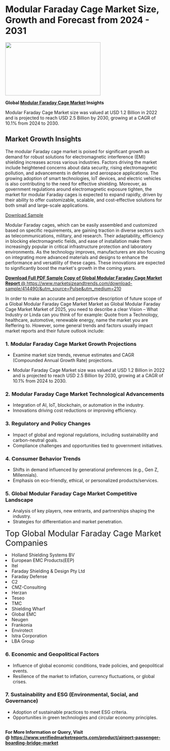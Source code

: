 <H1>Modular Faraday Cage Market Size, Growth and Forecast from 2024 - 2031</H1><img class="aligncenter size-medium wp-image-584254" src="https://thirdeyenews.in/wp-content/uploads/2024/09/Global-Market-Research-300x168.jpeg" alt="" width="300" height="168" /><p><strong>Global&nbsp;<a href="https://www.marketsizeandtrends.com/download-sample/414490/&amp;utm_source=Pulse&amp;utm_medium=210">Modular Faraday Cage Market</a> Insights</strong></p><p>Modular Faraday Cage Market size was valued at USD 1.2 Billion in 2022 and is projected to reach USD 2.5 Billion by 2030, growing at a CAGR of 10.1% from 2024 to 2030.</p><p><h2>Market Growth Insights</h2> <p>The modular Faraday cage market is poised for significant growth as demand for robust solutions for electromagnetic interference (EMI) shielding increases across various industries. Factors driving the market include heightened concerns about data security, rising electromagnetic pollution, and advancements in defense and aerospace applications. The growing adoption of smart technologies, IoT devices, and electric vehicles is also contributing to the need for effective shielding. Moreover, as government regulations around electromagnetic exposure tighten, the market for modular Faraday cages is expected to expand rapidly, driven by their ability to offer customizable, scalable, and cost-effective solutions for both small and large-scale applications.</p> <p><a href="#">Download Sample</a></p> <p>Modular Faraday cages, which can be easily assembled and customized based on specific requirements, are gaining traction in diverse sectors such as telecommunications, military, and research. Their adaptability, efficiency in blocking electromagnetic fields, and ease of installation make them increasingly popular in critical infrastructure protection and laboratory environments. As the technology improves, manufacturers are also focusing on integrating more advanced materials and designs to enhance the performance and versatility of these cages. These innovations are expected to significantly boost the market's growth in the coming years.</p> <p><a href="#"></p><p><span class=""><strong>Download Full PDF Sample Copy of Global Modular Faraday Cage Market Report</strong> @ <a href="https://www.marketsizeandtrends.com/download-sample/414490/&amp;utm_source=Pulse&amp;utm_medium=210" target="_blank">https://www.marketsizeandtrends.com/download-sample/414490/&amp;utm_source=Pulse&amp;utm_medium=210</a></span></p><p>In order to make an accurate and perceptive description of future scope of a Global&nbsp;Modular Faraday Cage Market Market as Global&nbsp;Modular Faraday Cage Market Market of 2025, you need to describe a clear Vision &ndash; What Industry or Linda can you think of for example: Quote from a Technology, healthcare, automotive, renewable energy, name the market you are Reffering to. However, some general trends and factors usually impact market reports and their future outlook include:</p><h3>1.&nbsp;<strong>Modular Faraday Cage Market Growth Projections</strong></h3><ul><li>Examine market size trends, revenue estimates and CAGR (Compounded Annual Growth Rate) projections.</li><li><p>Modular Faraday Cage Market size was valued at USD 1.2 Billion in 2022 and is projected to reach USD 2.5 Billion by 2030, growing at a CAGR of 10.1% from 2024 to 2030.</p></li></ul><h3>2.&nbsp;<strong>Modular Faraday Cage Market Technological Advancements</strong></h3><ul><li>Integration of AI, IoT, blockchain, or automation in the industry.</li><li>Innovations driving cost reductions or improving efficiency.</li></ul><h3>3.&nbsp;<strong>Regulatory and Policy Changes</strong></h3><ul><li>Impact of global and regional regulations, including sustainability and carbon-neutral goals.</li><li>Compliance challenges and opportunities tied to government initiatives.</li></ul><h3>4.&nbsp;<strong>Consumer Behavior Trends</strong></h3><ul><li>Shifts in demand influenced by generational preferences (e.g., Gen Z, Millennials).</li><li>Emphasis on eco-friendly, ethical, or personalized products/services.</li></ul><h3>5.&nbsp;<strong>Global Modular Faraday Cage Market Competitive Landscape</strong></h3><ul><li>Analysis of key players, new entrants, and partnerships shaping the industry.</li><li>Strategies for differentiation and market penetration.</li></ul><p data-pm-slice="1 1 []"><span style="color: inherit; font-family: inherit; font-size: 25px;">Top Global Modular Faraday Cage Market Companies</span></p><div class="" data-test-id=""><p><li>Holland Shielding Systems BV</li><li> European EMC Products(EEP)</li><li> Itel</li><li> Faraday Shielding & Design Pty Ltd</li><li> Faraday Defense</li><li> C2</li><li> CMZ-Consulting</li><li> Herzan</li><li> Teseo</li><li> TMC</li><li> Shielding Wharf</li><li> Global EMC</li><li> Neugen</li><li> Frankonia</li><li> Envirotect</li><li> Istra Corporation</li><li> LBA Group</li></p></div><h3>6.&nbsp;<strong>Economic and Geopolitical Factors</strong></h3><ul><li>Influence of global economic conditions, trade policies, and geopolitical events.</li><li>Resilience of the market to inflation, currency fluctuations, or global crises.</li></ul><h3>7.&nbsp;<strong>Sustainability and ESG (Environmental, Social, and Governance)</strong></h3><ul><li>Adoption of sustainable practices to meet ESG criteria.</li><li>Opportunities in green technologies and circular economy principles.</li></ul><h2><strong style="font-size: 14px;">For More Information or Query, Visit @&nbsp;</strong><a style="background-color: #ffffff; font-size: 14px;" href="https://www.marketsizeandtrends.com/report/modular-faraday-cage-market/" target="_blank">https://www.verifiedmarketreports.com/product/airport-passenger-boarding-bridge-market</a></h2>
